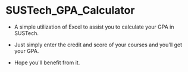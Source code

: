 # SUSTech_GPA_Calculator

- A simple utilization of Excel to assist you to calculate your GPA in SUSTech.

- Just simply enter the credit and score of your courses and you'll get your GPA.

- Hope you'll benefit from it.
